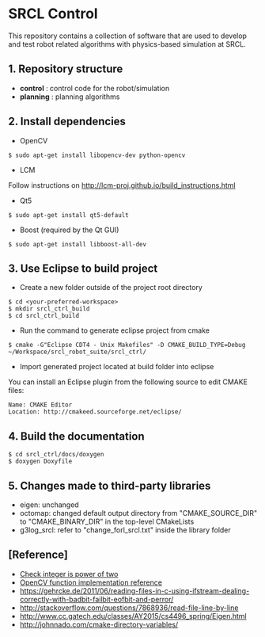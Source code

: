 # SRCL Control

This repository contains a collection of software that are used to develop and test robot related algorithms with physics-based simulation at SRCL.

## 1. Repository structure

+ **control** : control code for the robot/simulation
+ **planning** : planning algorithms

## 2. Install dependencies

* OpenCV
```
$ sudo apt-get install libopencv-dev python-opencv
```

* LCM

Follow instructions on http://lcm-proj.github.io/build_instructions.html

* Qt5
```
$ sudo apt-get install qt5-default
```

* Boost (required by the Qt GUI)
```
$ sudo apt-get install libboost-all-dev
```

## 3. Use Eclipse to build project

* Create a new folder outside of the project root directory

```
$ cd <your-preferred-workspace>
$ mkdir srcl_ctrl_build
$ cd srcl_ctrl_build
```
* Run the command to generate eclipse project from cmake

```
$ cmake -G"Eclipse CDT4 - Unix Makefiles" -D CMAKE_BUILD_TYPE=Debug ~/Workspace/srcl_robot_suite/srcl_ctrl/
```
* Import generated project located at build folder into eclipse

You can install an Eclipse plugin from the following source to edit CMAKE files:

```
Name: CMAKE Editor
Location: http://cmakeed.sourceforge.net/eclipse/
```

## 4. Build the documentation

```
$ cd srcl_ctrl/docs/doxygen
$ doxygen Doxyfile
```

## 5. Changes made to third-party libraries

* eigen: unchanged
* octomap: changed default output directory from "CMAKE_SOURCE_DIR" to "CMAKE_BINARY_DIR" in the top-level CMakeLists
* g3log_srcl: refer to "change_forl_srcl.txt" inside the library folder

## [Reference]

* [Check integer is power of two](http://www.exploringbinary.com/ten-ways-to-check-if-an-integer-is-a-power-of-two-in-c/)
* [OpenCV function implementation reference](https://github.com/Itseez/opencv/blob/master/modules/imgproc/src/thresh.cpp#L1192)
* https://gehrcke.de/2011/06/reading-files-in-c-using-ifstream-dealing-correctly-with-badbit-failbit-eofbit-and-perror/
* http://stackoverflow.com/questions/7868936/read-file-line-by-line
* http://www.cc.gatech.edu/classes/AY2015/cs4496_spring/Eigen.html
* http://johnnado.com/cmake-directory-variables/
